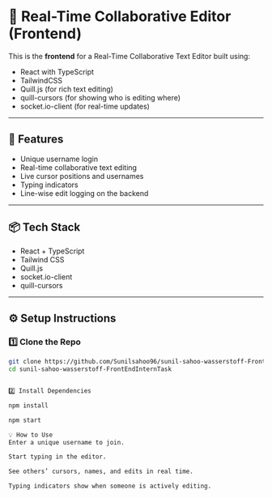 # 📝 Real-Time Collaborative Editor (Frontend)

This is the **frontend** for a Real-Time Collaborative Text Editor built using:

- React with TypeScript
- TailwindCSS
- Quill.js (for rich text editing)
- quill-cursors (for showing who is editing where)
- socket.io-client (for real-time updates)

---

## 🚀 Features

- Unique username login
- Real-time collaborative text editing
- Live cursor positions and usernames
- Typing indicators
- Line-wise edit logging on the backend

---

## 📦 Tech Stack

- React + TypeScript
- Tailwind CSS
- Quill.js
- socket.io-client
- quill-cursors

---

## ⚙️ Setup Instructions

### 1️⃣ Clone the Repo

```bash
git clone https://github.com/Sunilsahoo96/sunil-sahoo-wasserstoff-FrontEndInternTask.git
cd sunil-sahoo-wasserstoff-FrontEndInternTask


2️⃣ Install Dependencies

npm install

npm start

💡 How to Use
Enter a unique username to join.

Start typing in the editor.

See others’ cursors, names, and edits in real time.

Typing indicators show when someone is actively editing.